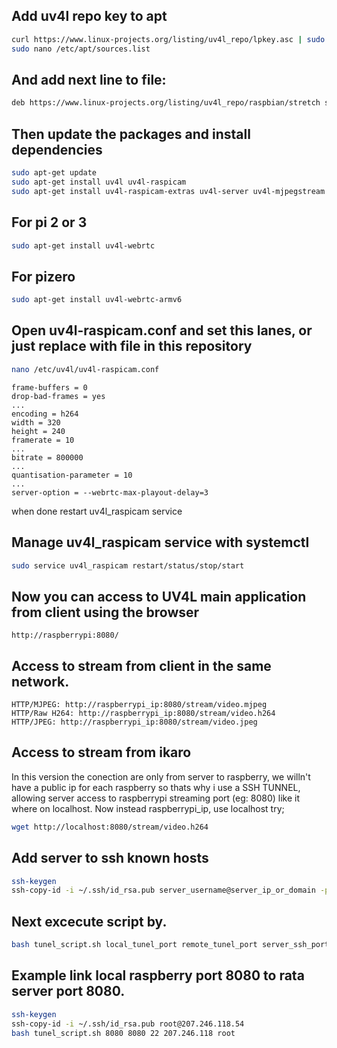 ## Add uv4l repo key to apt
```bash
curl https://www.linux-projects.org/listing/uv4l_repo/lpkey.asc | sudo apt-key add -  
sudo nano /etc/apt/sources.list
```
## And add next line to file:
```bash
deb https://www.linux-projects.org/listing/uv4l_repo/raspbian/stretch stretch main  
```
## Then update the packages and install dependencies
```bash
sudo apt-get update  
sudo apt-get install uv4l uv4l-raspicam  
sudo apt-get install uv4l-raspicam-extras uv4l-server uv4l-mjpegstream uv4l-demos uv4l-xmpp-bridge  
```
## For pi 2 or 3  
```bash
sudo apt-get install uv4l-webrtc  
```
## For pizero
```bash
sudo apt-get install uv4l-webrtc-armv6  
```
## Open uv4l-raspicam.conf and set this lanes, or just replace with file in this repository
```bash
nano /etc/uv4l/uv4l-raspicam.conf
```
```
frame-buffers = 0  
drop-bad-frames = yes  
...  
encoding = h264  
width = 320  
height = 240  
framerate = 10  
...  
bitrate = 800000  
...  
quantisation-parameter = 10  
...  
server-option = --webrtc-max-playout-delay=3  
```
when done restart uv4l_raspicam service  
## Manage uv4l_raspicam service with systemctl
```bash
sudo service uv4l_raspicam restart/status/stop/start 
``` 
## Now you can access to UV4L main application from client using the browser
```
http://raspberrypi:8080/
```
## Access to stream from client in the same network.
```
HTTP/MJPEG: http://raspberrypi_ip:8080/stream/video.mjpeg  
HTTP/Raw H264: http://raspberrypi_ip:8080/stream/video.h264    
HTTP/JPEG: http://raspberrypi_ip:8080/stream/video.jpeg  
```
## Access to stream from ikaro
In this version the conection are only from server to raspberry, we willn't have a public ip for each raspberry so thats why i use a SSH TUNNEL, allowing server access to raspberrypi streaming port (eg: 8080) like it where on localhost. Now instead raspberrypi_ip, use localhost try;
```bash
wget http://localhost:8080/stream/video.h264
```
## Add server to ssh known hosts
```bash
ssh-keygen
ssh-copy-id -i ~/.ssh/id_rsa.pub server_username@server_ip_or_domain -p server_ssh_port
```
## Next excecute script by.
```bash
bash tunel_script.sh local_tunel_port remote_tunel_port server_ssh_port server_ip_or_domain server_username
```
## Example link local raspberry port 8080 to rata server port 8080.
```bash
ssh-keygen 
ssh-copy-id -i ~/.ssh/id_rsa.pub root@207.246.118.54
bash tunel_script.sh 8080 8080 22 207.246.118 root
```



